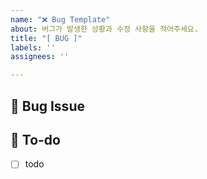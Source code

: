 ```yaml
---
name: "❌ Bug Template"
about: 버그가 발생한 상황과 수정 사항을 적어주세요.
title: "[ BUG ]"
labels: ''
assignees: ''

---
```


## 🐞 Bug Issue
<!-- 버그 관련 이슈에 대해 설명해주세요. -->

## 🌿  To-do
<!-- 수정할 사항을 적어주세요. -->
- [ ] todo
